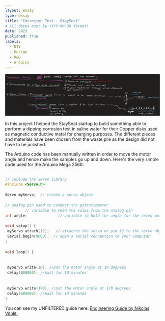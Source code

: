 ```yaml
---
layout: essay
type: essay
title: "Corrosion Test - StaySeat"
# All dates must be YYYY-MM-DD format!
date: 2023
published: true
labels:
  - DIY
  - Design
  - R&D
  - Arduino
---
```


<img class="img-fluid" src="../img/Eng_Guide/Eng_Guide_Header.jpg">

In this project I helped the StaySeat startup to build something able to perform a dipping corrosion test in saline water for their Copper disks used as magnetic conductive metal for charging purposes.
The different pieces and materials have been chosen from the waste pile as the design did not have to be polished.

The Arduino code has been manually written in order to move the motor angle and hence make the samples go up and down.
Here's the very simple code used for the Arduino Mega 2560:

 ```cpp

 // include the Servo library
#include <Servo.h>

Servo myServo;  // create a servo object

 // analog pin used to connect the potentiometer
          // variable to read the value from the analog pin
int angle;              // variable to hold the angle for the servo motor

void setup() {
  myServo.attach(12);   // attaches the servo on pin 12 to the servo object
  Serial.begin(9600);  // open a serial connection to your computer
}

void loop() {

 
  myServo.write(10); //put the motor angle at 10 degrees
  delay(600000); //Wait for 10 minutes


  myServo.write(170); //put the motor angle at 170 degrees
  delay(600000); //Wait for 10 minutes
}

  ```


You can see my UNFILTERED guide here: <a href="/src/Thesis/Eng-Guide.pdf"><i class="large github icon "></i>Engineering Guide by Nikolas Vitaliti</a>